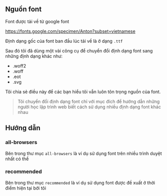 ## Nguồn font

Font được tải về từ google font

https://fonts.google.com/specimen/Anton?subset=vietnamese

Định dạng gốc của font ban đầu lúc tải về là ở dạng `.ttf`

Sau đó tôi đã dùng một vài công cụ để chuyển đổi định dạng font sang những định dạng khác như:

- .woff2
- .woff
- .eot
- .svg

Tôi chia sẻ điều này để các bạn hiểu tôi vẫn luôn tôn trọng nguồn của font.

> Tôi chuyển đổi định dạng font chỉ với mục đích để hướng dẫn những người học lập trình web biết cách sử dụng nhiều định dạng font khác nhau

## Hướng dẫn

### all-browsers

Bên trong thư mục `all-browsers` là ví dụ sử dụng font trên nhiều trình duyệt nhất có thể

### recommended

Bên trong thư mục `recommended` là ví dụ sử dụng font được đề xuất ở thời điểm hiện tại bởi tôi

